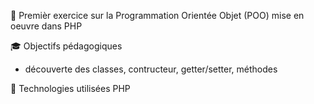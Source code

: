 🎯 Premièr exercice sur la Programmation Orientée Objet (POO) mise en oeuvre dans PHP

🎓 Objectifs pédagogiques
- découverte des classes, contructeur, getter/setter, méthodes

🧰 Technologies utilisées PHP